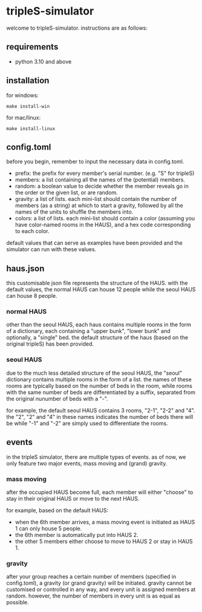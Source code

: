 # tripleS-simulator
welcome to tripleS-simulator. instructions are as follows:

## requirements
- python 3.10 and above

## installation
for windows:
```
make install-win
```
for mac/linux:
```
make install-linux
```

## config.toml
before you begin, remember to input the necessary data in config.toml.

- prefix: the prefix for every member's serial number. (e.g. "S" for tripleS)
- members: a list containing all the names of the (potential) members.
- random: a boolean value to decide whether the member reveals go in the order or the given list, or are random.
- gravity: a list of lists. each mini-list should contain the number of members (as a string) at which to start a gravity, followed by all the names of the units to shuffle the members into.
- colors: a list of lists. each mini-list should contain a color (assuming you have color-named rooms in the HAUS), and a hex code corresponding to each color.

default values that can serve as examples have been provided and the simulator can run with these values.

## haus.json
this customisable json file represents the structure of the HAUS. with the default values, the normal HAUS can house 12 people while the seoul HAUS can house 8 people.

### normal HAUS
other than the seoul HAUS, each haus contains multiple rooms in the form of a dictionary, each containing a "upper bunk", "lower bunk" and optionally, a "single" bed. the default structure of the haus (based on the original tripleS) has been provided.

### seoul HAUS
due to the much less detailed structure of the seoul HAUS, the "seoul" dictionary contains multiple rooms in the form of a list. the names of these rooms are typically based on the number of beds in the room, while rooms with the same number of beds are differentiated by a suffix, separated from the original nunumber of beds with a "-".

for example, the default seoul HAUS contains 3 rooms, "2-1", "2-2" and "4". the "2", "2" and "4" in these names indicates the number of beds there will be while "-1" and "-2" are simply used to differentiate the rooms.

## events
in the tripleS simulator, there are multiple types of events. as of now, we only feature two major events, mass moving and (grand) gravity.

### mass moving
after the occupied HAUS become full, each member will either "choose" to stay in their original HAUS or move to the next HAUS. 

for example, based on the default HAUS:
- when the 6th member arrives, a mass moving event is initiated as HAUS 1 can only house 5 people.
- the 6th member is automatically put into HAUS 2.
- the other 5 members either choose to move to HAUS 2 or stay in HAUS 1.

### gravity
after your group reaches a certain number of members (specified in config.toml), a gravity (or grand gravity) will be initiated. gravity cannot be customised or controlled in any way, and every unit is assigned members at random. however, the number of members in every unit is as equal as possible.
